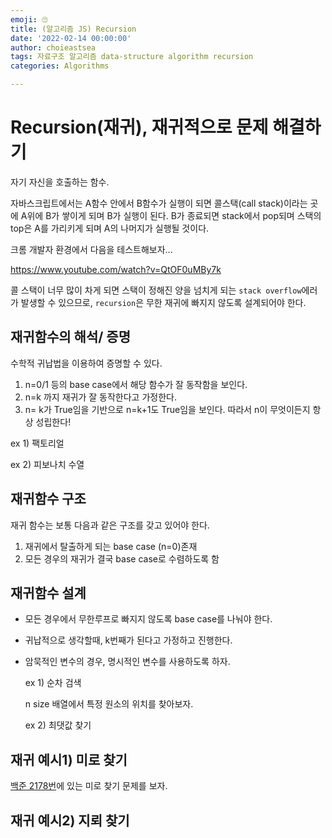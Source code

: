 ```yaml
---
emoji: 🙄
title: (알고리즘 JS) Recursion
date: '2022-02-14 00:00:00'
author: choieastsea
tags: 자료구조 알고리즘 data-structure algorithm recursion
categories: Algorithms

---
```


# Recursion(재귀), 재귀적으로 문제 해결하기

자기 자신을 호출하는 함수. 

자바스크립트에서는 A함수 안에서 B함수가 실행이 되면 콜스택(call stack)이라는 곳에 A위에 B가 쌓이게 되며 B가 실행이 된다. B가 종료되면 stack에서 pop되며 스택의 top은 A를 가리키게 되며 A의 나머지가 실행될 것이다.

크롬 개발자 환경에서 다음을 테스트해보자...

https://www.youtube.com/watch?v=QtOF0uMBy7k

콜 스택이 너무 많이 차게 되면 스택이 정해진 양을 넘치게 되는 `stack overflow`에러가 발생할 수 있으므로, `recursion`은 무한 재귀에 빠지지 않도록 설계되어야 한다. 

## 재귀함수의 해석/ 증명

수학적 귀납법을 이용하여 증명할 수 있다.

1. n=0/1 등의 base case에서 해당 함수가 잘 동작함을 보인다.
2. n=k 까지 재귀가 잘 동작한다고 가정한다.
3. n= k가 True임을 기반으로 n=k+1도 True임을 보인다. 따라서 n이 무엇이든지 항상 성립한다!

ex 1) 팩토리얼

ex 2) 피보나치 수열

## 재귀함수 구조

재귀 함수는 보통 다음과 같은 구조를 갖고 있어야 한다.

1. 재귀에서 탈출하게 되는 base case (n=0)존재
2. 모든 경우의 재귀가 결국 base case로 수렴하도록 함

## 재귀함수 설계

- 모든 경우에서 무한루프로 빠지지 않도록 base case를 나눠야 한다.

- 귀납적으로 생각할때, k번째가 된다고 가정하고 진행한다.

- 암묵적인 변수의 경우, 명시적인 변수를 사용하도록 하자.

  ex 1) 순차 검색

  n size 배열에서 특정 원소의 위치를 찾아보자.

  ex 2) 최댓값 찾기 



## 재귀 예시1) 미로 찾기

[백준 2178번](https://www.acmicpc.net/problem/2178)에 있는 미로 찾기 문제를 보자.

## 재귀 예시2) 지뢰 찾기



